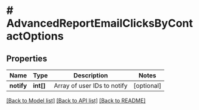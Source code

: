 # # AdvancedReportEmailClicksByContactOptions

## Properties

Name | Type | Description | Notes
------------ | ------------- | ------------- | -------------
**notify** | **int[]** | Array of user IDs to notify | [optional]

[[Back to Model list]](../../README.md#models) [[Back to API list]](../../README.md#endpoints) [[Back to README]](../../README.md)
